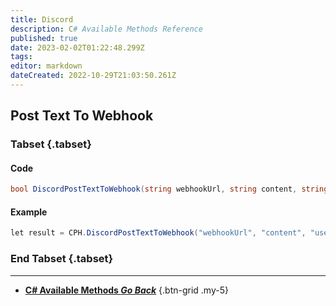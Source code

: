 ```yaml
---
title: Discord
description: C# Available Methods Reference
published: true
date: 2023-02-02T01:22:48.299Z
tags: 
editor: markdown
dateCreated: 2022-10-29T21:03:50.261Z
---
```


## Post Text To Webhook
### Tabset {.tabset}
#### Code
```csharp
bool DiscordPostTextToWebhook(string webhookUrl, string content, string username = null, bool textToSpeech = false);
```

#### Example
```csharp
let result = CPH.DiscordPostTextToWebhook("webhookUrl", "content", "username" / null, true/false);
```

### End Tabset {.tabset}

---

- [<i class="mdi mdi-chevron-left"></i> **C# Available Methods *Go Back***](/Sub-Actions/Code/CSharp/Available-Methods)
{.btn-grid .my-5}
